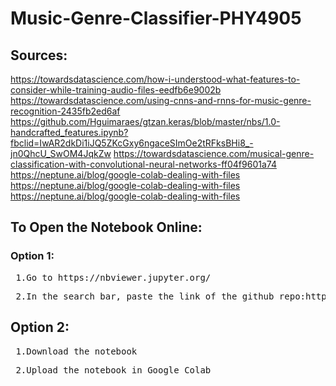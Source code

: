 # Music-Genre-Classifier-PHY4905
## Sources:
https://towardsdatascience.com/how-i-understood-what-features-to-consider-while-training-audio-files-eedfb6e9002b
https://towardsdatascience.com/using-cnns-and-rnns-for-music-genre-recognition-2435fb2ed6af
https://github.com/Hguimaraes/gtzan.keras/blob/master/nbs/1.0-handcrafted_features.ipynb?fbclid=IwAR2dkDi1iJQ5ZKcGxy6ngaceSImOe2tRFksBHi8_-jn0QhcU_SwOM4JqkZw
https://towardsdatascience.com/musical-genre-classification-with-convolutional-neural-networks-ff04f9601a74
https://neptune.ai/blog/google-colab-dealing-with-files
https://neptune.ai/blog/google-colab-dealing-with-files
https://neptune.ai/blog/google-colab-dealing-with-files
## To Open the Notebook Online:
### Option 1:
<pre> 1.Go to https://nbviewer.jupyter.org/ </pre>
<pre> 2.In the search bar, paste the link of the github repo:https://github.com/carguelloM/Music-Genre-Classifier-PHY4905 </pre>

## Option 2:
<pre> 1.Download the notebook </pre>
<pre> 2.Upload the notebook in Google Colab </pre>
